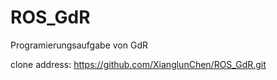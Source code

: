 # ROS_GdR
Programierungsaufgabe von GdR

clone address: https://github.com/XianglunChen/ROS_GdR.git
